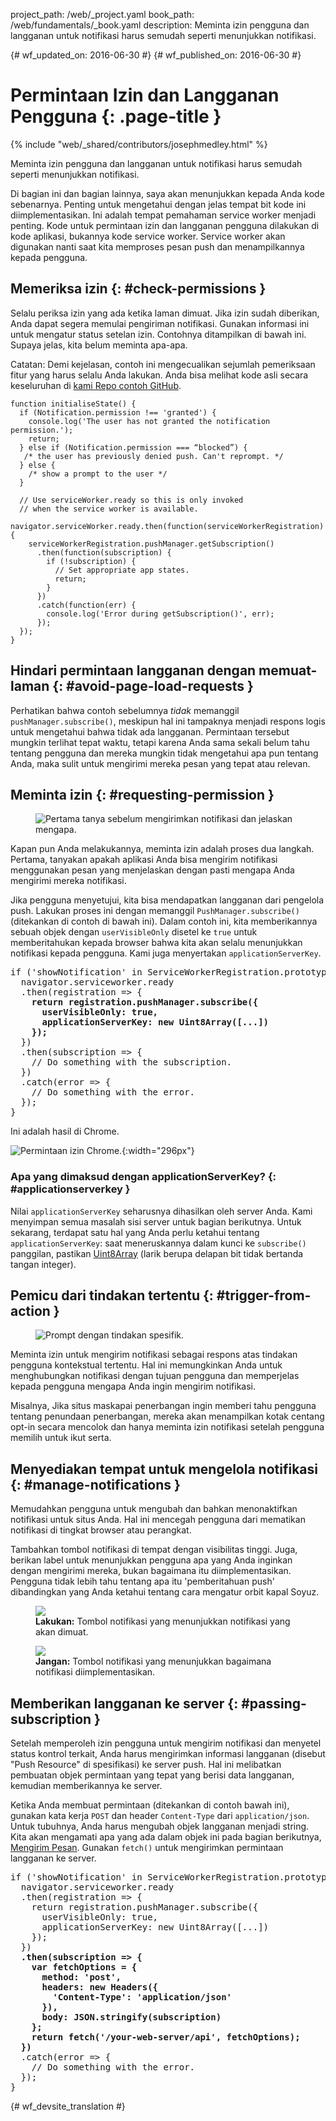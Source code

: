 project_path: /web/_project.yaml
book_path: /web/fundamentals/_book.yaml
description: Meminta izin pengguna dan langganan untuk notifikasi harus semudah seperti menunjukkan notifikasi.

{# wf_updated_on: 2016-06-30 #}
{# wf_published_on: 2016-06-30 #}

# Permintaan Izin dan Langganan Pengguna {: .page-title }

{% include "web/_shared/contributors/josephmedley.html" %}

Meminta izin pengguna dan langganan untuk notifikasi harus semudah seperti menunjukkan notifikasi.

Di bagian ini dan bagian lainnya, saya akan menunjukkan kepada Anda kode sebenarnya.
Penting untuk mengetahui dengan jelas tempat bit kode ini diimplementasikan. Ini
adalah tempat pemahaman service worker menjadi penting. Kode untuk
permintaan izin dan langganan pengguna dilakukan di kode aplikasi, bukannya
kode service worker. Service worker akan digunakan nanti saat kita
memproses pesan push dan menampilkannya kepada pengguna.

## Memeriksa izin {: #check-permissions }

Selalu periksa izin yang ada ketika laman dimuat. Jika izin
sudah diberikan, Anda dapat segera memulai pengiriman
notifikasi. Gunakan informasi ini untuk mengatur status setelan
izin. Contohnya ditampilkan di bawah ini. Supaya jelas, kita belum meminta
apa-apa.

Catatan: Demi kejelasan, contoh ini mengecualikan sejumlah pemeriksaan fitur
yang harus selalu Anda lakukan. Anda bisa melihat kode asli secara keseluruhan
di <a href='https://github.com/GoogleChrome/samples/tree/gh-pages/push-messaging-and-notifications'>kami
Repo contoh GitHub</a>.


    function initialiseState() {
      if (Notification.permission !== 'granted') {
        console.log('The user has not granted the notification permission.');
        return;
      } else if (Notification.permission === “blocked”) {
       /* the user has previously denied push. Can't reprompt. */
      } else {
        /* show a prompt to the user */
      }

      // Use serviceWorker.ready so this is only invoked
      // when the service worker is available.
      navigator.serviceWorker.ready.then(function(serviceWorkerRegistration) {
        serviceWorkerRegistration.pushManager.getSubscription()
          .then(function(subscription) {
            if (!subscription) {
              // Set appropriate app states.
              return;
            }
          })
          .catch(function(err) {
            console.log('Error during getSubscription()', err);
          });
      });
    }


## Hindari permintaan langganan dengan memuat-laman {: #avoid-page-load-requests }

Perhatikan bahwa contoh sebelumnya _tidak_ memanggil
`pushManager.subscribe()`, meskipun hal ini tampaknya menjadi respons logis untuk
mengetahui bahwa tidak ada langganan. Permintaan tersebut mungkin terlihat tepat waktu, tetapi karena Anda sama sekali belum tahu tentang pengguna dan mereka mungkin tidak
mengetahui apa pun tentang Anda, maka sulit untuk mengirimi mereka pesan
yang tepat atau relevan.

## Meminta izin {: #requesting-permission }

<figure class="attempt-right">
  <img src="images/news-prompt.png" alt="Pertama tanya sebelum mengirimkan notifikasi dan jelaskan mengapa.">
</figure>

Kapan pun Anda melakukannya, meminta izin adalah proses dua langkah.
Pertama, tanyakan apakah aplikasi Anda bisa mengirim notifikasi menggunakan pesan yang
menjelaskan dengan pasti mengapa Anda mengirimi mereka notifikasi.

Jika pengguna menyetujui, kita bisa mendapatkan langganan dari pengelola
push. Lakukan proses ini dengan memanggil `PushManager.subscribe()` (ditekankan di contoh
di bawah ini). Dalam contoh ini, kita memberikannya sebuah objek dengan `userVisibleOnly` disetel
ke `true` untuk memberitahukan kepada browser bahwa kita akan selalu menunjukkan notifikasi kepada
pengguna. Kami juga menyertakan `applicationServerKey`.


<div style="clear:both;"></div>

<pre class="prettyprint">
if ('showNotification' in ServiceWorkerRegistration.prototype) {
  navigator.serviceworker.ready
  .then(registration => {
    <strong>return registration.pushManager.subscribe({
      userVisibleOnly: true,
      applicationServerKey: new Uint8Array([...])
    });</strong>
  })
  .then(subscription => {
    // Do something with the subscription.
  })
  .catch(error => {
    // Do something with the error.
  });
}
</pre>

Ini adalah hasil di Chrome.

![Permintaan izin Chrome.](images/news-permissions.png){:width="296px"}

### Apa yang dimaksud dengan applicationServerKey? {: #applicationserverkey }

Nilai `applicationServerKey` seharusnya dihasilkan oleh server Anda. Kami menyimpan
semua masalah sisi server untuk bagian berikutnya. Untuk sekarang, terdapat satu hal yang Anda perlu
ketahui tentang `applicationServerKey`: saat meneruskannya dalam kunci ke
`subscribe()` panggilan, pastikan
[Uint8Array](https://developer.mozilla.org/en-US/docs/Web/JavaScript/Reference/Global_Objects/Uint8Array)
(larik berupa delapan bit tidak bertanda tangan integer).

## Pemicu dari tindakan tertentu {: #trigger-from-action }

<figure class="attempt-right">
  <img src="images/airline-prompt.png" alt="Prompt dengan tindakan spesifik.">
</figure>

Meminta izin untuk mengirim notifikasi sebagai respons atas
tindakan pengguna kontekstual tertentu. Hal ini memungkinkan Anda untuk menghubungkan notifikasi
dengan tujuan pengguna dan memperjelas kepada pengguna mengapa Anda ingin mengirim
notifikasi.

Misalnya, Jika situs maskapai penerbangan ingin memberi tahu pengguna tentang penundaan penerbangan,
mereka akan menampilkan kotak centang opt-in secara mencolok dan hanya meminta
izin notifikasi setelah pengguna memilih untuk ikut serta.

<div style="clear:both;"></div>

## Menyediakan tempat untuk mengelola notifikasi {: #manage-notifications }

Memudahkan pengguna untuk mengubah dan bahkan menonaktifkan notifikasi untuk situs Anda.
Hal ini mencegah pengguna dari mematikan notifikasi di tingkat browser atau perangkat.

Tambahkan tombol notifikasi di tempat dengan visibilitas tinggi. Juga, berikan label untuk
menunjukkan pengguna apa yang Anda inginkan dengan mengirimi mereka, bukan bagaimana itu diimplementasikan. Pengguna tidak
lebih tahu tentang apa itu 'pemberitahuan push' dibandingkan yang Anda ketahui tentang cara mengatur
orbit kapal Soyuz.

<div class="attempt-left">
  <figure>
    <img src="images/flight-delay.png">
    <figcaption class="success">
      <b>Lakukan:</b> Tombol notifikasi yang menunjukkan notifikasi yang akan dimuat.
    </figcaption>
  </figure>
</div>
<div class="attempt-right">
  <figure>
    <img src="images/send-push.png">
    <figcaption class="warning">
      <b>Jangan:</b> Tombol notifikasi yang menunjukkan bagaimana notifikasi diimplementasikan.
    </figcaption>
  </figure>
</div>
<div style="clear:both;"></div>


## Memberikan langganan ke server {: #passing-subscription }

Setelah memperoleh izin pengguna untuk mengirim notifikasi dan menyetel status
kontrol terkait, Anda harus mengirimkan informasi langganan (disebut
"Push Resource" di spesifikasi) ke server push. Hal ini melibatkan pembuatan
objek permintaan yang tepat yang berisi data langganan, kemudian memberikannya ke
server.

Ketika Anda membuat permintaan (ditekankan di contoh bawah ini), gunakan kata kerja `POST`
dan header `Content-Type` dari `application/json`. Untuk tubuhnya, Anda harus
mengubah objek langganan menjadi string. Kita akan mengamati apa yang ada dalam objek ini
pada bagian berikutnya, [Mengirim Pesan](sending-messages). Gunakan `fetch()`
untuk mengirimkan permintaan langganan ke server.

<pre class="prettyprint">
if ('showNotification' in ServiceWorkerRegistration.prototype) {
  navigator.serviceworker.ready
  .then(registration => {
    return registration.pushManager.subscribe({
      userVisibleOnly: true,
      applicationServerKey: new Uint8Array([...])
    });
  })
  <strong>.then(subscription => {
    var fetchOptions = {
      method: 'post',
      headers: new Headers({
        'Content-Type': 'application/json'
      }),
      body: JSON.stringify(subscription)
    };
    return fetch('/your-web-server/api', fetchOptions);
  })</strong>
  .catch(error => {
    // Do something with the error.
  });
}
</pre>


{# wf_devsite_translation #}
